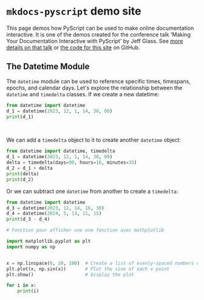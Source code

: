 # `mkdocs-pyscript` demo site

This page demos how PyScript can be used to make online documentation interactive. It is one of the demos created for the conference talk 'Making Your Documentation Interactive with PyScript' by Jeff Glass. See [more details on that talk](https://github.com/JeffersGlass/using-pyscript-in-documentation) or [the code for this site](https://github.com/JeffersGlass/mkdocs-pyscript-demo) on GitHub.


## The Datetime Module

The `datetime` module can be used to reference specific times, timespans, epochs, and calendar days.
Let's explore the relationship between the `datetime` and `timedelta` classes. If we create a new datetime:
```py
from datetime import datetime
d_1 = datetime(2023, 12, 1, 14, 30, 00)
print(d_1)
```
<br>

We can add a `timedelta` object to it to create another `datetime` object:

```py
from datetime import datetime, timedelta
d_1 = datetime(2023, 12, 1, 14, 30, 00)
delta = timedelta(days=90, hours=16, minutes=35)
d_2 = d_1 + delta
print(delta)
print(d_2)
```

Or we can subtract one `datetime` from another to create a `timedelta`:

```py
from datetime import datetime
d_3 = datetime(2023, 12, 14, 16, 30)
d_4 = datetime(2024, 5, 13, 11, 15)
print(d_3 - d_4)

# Fonction pour afficher une une fonction avec mathplotlib

import matplotlib.pyplot as plt
import numpy as np


x = np.linspace(0, 20, 100)  # Create a list of evenly-spaced numbers over the range
plt.plot(x, np.sin(x))       # Plot the sine of each x point
plt.show()                   # Display the plot

for i in x:
    print(i)

```